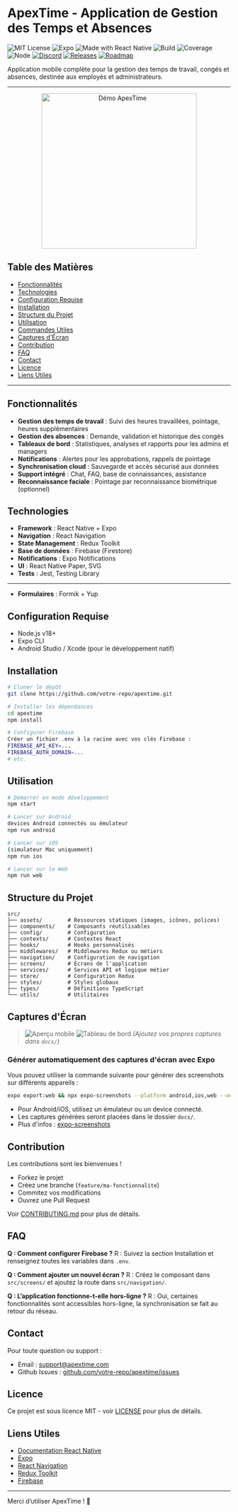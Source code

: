 # ApexTime - Application de Gestion des Temps et Absences

![MIT License](https://img.shields.io/badge/license-MIT-green.svg)
![Expo](https://img.shields.io/badge/expo-%5E48.0.0-blue)
![Made with React Native](https://img.shields.io/badge/React%20Native-0.72+-blue)
![Build](https://github.com/votre-repo/apextime/actions/workflows/ci.yml/badge.svg)
![Coverage](https://codecov.io/gh/votre-repo/apextime/branch/main/graph/badge.svg)
![Node](https://img.shields.io/badge/node-%3E=18.x-brightgreen)
[![Discord](https://img.shields.io/discord/123456789012345678.svg?label=Discord&logo=discord&color=7289DA)](https://discord.gg/votre-invite)
[![Releases](https://img.shields.io/github/v/release/votre-repo/apextime)](https://github.com/votre-repo/apextime/releases)
[![Roadmap](https://img.shields.io/badge/roadmap-projects-blue)](https://github.com/votre-repo/apextime/projects)

Application mobile complète pour la gestion des temps de travail, congés et absences, destinée aux employés et administrateurs.

---

<p align="center">
  <img src="docs/demo-apextime.gif" alt="Démo ApexTime" width="350"/>
</p>

## Table des Matières
- [Fonctionnalités](#fonctionnalités)
- [Technologies](#technologies)
- [Configuration Requise](#configuration-requise)
- [Installation](#installation)
- [Structure du Projet](#structure-du-projet)
- [Utilisation](#utilisation)
- [Commandes Utiles](#commandes-utiles)
- [Captures d'Écran](#captures-décran)
- [Contribution](#contribution)
- [FAQ](#faq)
- [Contact](#contact)
- [Licence](#licence)
- [Liens Utiles](#liens-utiles)

---

## Fonctionnalités
- **Gestion des temps de travail** : Suivi des heures travaillées, pointage, heures supplémentaires
- **Gestion des absences** : Demande, validation et historique des congés
- **Tableaux de bord** : Statistiques, analyses et rapports pour les admins et managers
- **Notifications** : Alertes pour les approbations, rappels de pointage
- **Synchronisation cloud** : Sauvegarde et accès sécurisé aux données
- **Support intégré** : Chat, FAQ, base de connaissances, assistance
- **Reconnaissance faciale** : Pointage par reconnaissance biométrique (optionnel)

## Technologies
- **Framework** : React Native + Expo
- **Navigation** : React Navigation
- **State Management** : Redux Toolkit
- **Base de données** : Firebase (Firestore)
- **Notifications** : Expo Notifications
- **UI** : React Native Paper, SVG
- **Tests** : Jest, Testing Library

---
- **Formulaires** : Formik + Yup

## Configuration Requise

- Node.js v18+
- Expo CLI
- Android Studio / Xcode (pour le développement natif)

## Installation

```bash
# Cloner le dépôt
git clone https://github.com/votre-repo/apextime.git

# Installer les dépendances
cd apextime
npm install

# Configurer Firebase
Créer un fichier .env à la racine avec vos clés Firebase :
FIREBASE_API_KEY=...
FIREBASE_AUTH_DOMAIN=...
# etc.
```

## Utilisation

```bash
# Démarrer en mode développement
npm start

# Lancer sur Android
devices Android connectés ou émulateur
npm run android

# Lancer sur iOS
(simulateur Mac uniquement)
npm run ios

# Lancer sur le Web
npm run web
```

## Structure du Projet

```
src/
├── assets/        # Ressources statiques (images, icônes, polices)
├── components/    # Composants réutilisables
├── config/        # Configuration
├── contexts/      # Contextes React
├── hooks/         # Hooks personnalisés
├── middlewares/   # Middlewares Redux ou métiers
├── navigation/    # Configuration de navigation
├── screens/       # Écrans de l'application
├── services/      # Services API et logique métier
├── store/         # Configuration Redux
├── styles/        # Styles globaux
├── types/         # Définitions TypeScript
└── utils/         # Utilitaires
```

## Captures d'Écran

> ![Aperçu mobile](./docs/screenshot1.png)
> ![Tableau de bord](./docs/screenshot2.png)
> *(Ajoutez vos propres captures dans `docs/`)*

### Générer automatiquement des captures d'écran avec Expo

Vous pouvez utiliser la commande suivante pour générer des screenshots sur différents appareils :

```bash
expo export:web && npx expo-screenshots --platform android,ios,web --output docs/
```

- Pour Android/iOS, utilisez un émulateur ou un device connecté.
- Les captures générées seront placées dans le dossier `docs/`.
- Plus d'infos : [expo-screenshots](https://github.com/expo/expo-screenshots)

## Contribution

Les contributions sont les bienvenues !
- Forkez le projet
- Créez une branche (`feature/ma-fonctionnalite`)
- Commitez vos modifications
- Ouvrez une Pull Request

Voir [CONTRIBUTING.md](CONTRIBUTING.md) pour plus de détails.

## FAQ

**Q : Comment configurer Firebase ?**
R : Suivez la section Installation et renseignez toutes les variables dans `.env`.

**Q : Comment ajouter un nouvel écran ?**
R : Créez le composant dans `src/screens/` et ajoutez la route dans `src/navigation/`.

**Q : L’application fonctionne-t-elle hors-ligne ?**
R : Oui, certaines fonctionnalités sont accessibles hors-ligne, la synchronisation se fait au retour du réseau.

## Contact

Pour toute question ou support :
- Email : support@apextime.com
- Github Issues : [github.com/votre-repo/apextime/issues](https://github.com/votre-repo/apextime/issues)

## Licence

Ce projet est sous licence MIT - voir [LICENSE](LICENSE) pour plus de détails.

## Liens Utiles

- [Documentation React Native](https://reactnative.dev/)
- [Expo](https://docs.expo.dev/)
- [React Navigation](https://reactnavigation.org/)
- [Redux Toolkit](https://redux-toolkit.js.org/)
- [Firebase](https://firebase.google.com/docs)

---

Merci d’utiliser ApexTime ! 🚀